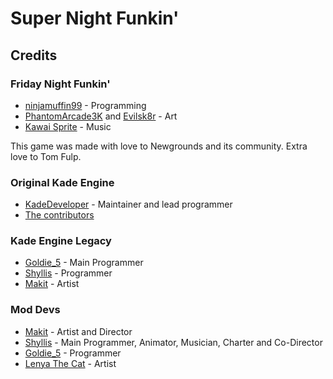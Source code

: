 # Super Night Funkin'

## Credits
### Friday Night Funkin'
 - [ninjamuffin99](https://twitter.com/ninja_muffin99) - Programming
 - [PhantomArcade3K](https://twitter.com/phantomarcade3k) and [Evilsk8r](https://twitter.com/evilsk8r) - Art
 - [Kawai Sprite](https://twitter.com/kawaisprite) - Music

This game was made with love to Newgrounds and its community. Extra love to Tom Fulp.
### Original Kade Engine
- [KadeDeveloper](https://twitter.com/KadeDeveloper) - Maintainer and lead programmer
- [The contributors](https://github.com/KadeDev/Kade-Engine/graphs/contributors)

### Kade Engine Legacy
- [Goldie_5](https://youtube.com/@goldie-5250) - Main Programmer
- [Shyllis](https://www.twitter.com/dolpshy) - Programmer
- [Makit](https://youtube.com/@makit8854) - Artist

### Mod Devs
- [Makit](https://youtube.com/@makit8854) - Artist and Director
- [Shyllis](https://www.twitter.com/dolpshy) - Main Programmer, Animator, Musician, Charter and Co-Director
- [Goldie_5](https://youtube.com/@goldie-5250) - Programmer
- [Lenya The Cat](https://www.youtube.com/@lenyathecat5112) - Artist
